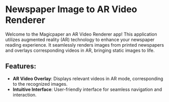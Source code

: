 # Newspaper Image to AR Video Renderer

Welcome to the Magicpaper an AR Video Renderer app! This application utilizes augmented reality (AR) technology to enhance your newspaper reading experience. It seamlessly renders images from printed newspapers and overlays corresponding videos in AR, bringing static images to life.

## Features:
- **AR Video Overlay**: Displays relevant videos in AR mode, corresponding to the recognized images.
- **Intuitive Interface**: User-friendly interface for seamless navigation and interaction.
